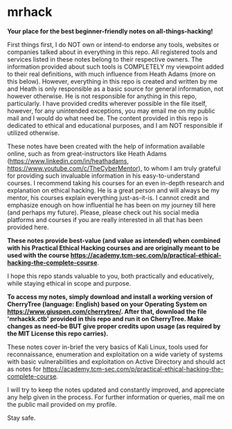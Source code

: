 # mrhack
**Your place for the best beginner-friendly notes on all-things-hacking!**

First things first, I do NOT own or intend-to endorse any tools, websites or companies talked about in everything in this repo. All registered tools and services listed in these notes belong to their respective owners. The information provided about such tools is COMPLETELY my viewpoint added to their real definitions, with much influence from Heath Adams (more on this below). However, everything in this repo is created and written by me and Heath is only responsible as a basic source for general information, not however otherwise. He is not responsible for anything in this repo, particularly. I have provided credits wherever possible in the file itself, however, for any unintended exceptions, you may email me on my public mail and I would do what need be. The content provided in this repo is dedicated to ethical and educational purposes, and I am NOT responsible if utilized otherwise.

These notes have been created with the help of information available online, such as from great-instructors like Heath Adams (https://www.linkedin.com/in/heathadams, https://www.youtube.com/c/TheCyberMentor), to whom I am truly grateful for providing such invaluable information in his easy-to-understand courses. I recommend taking his courses for an even in-depth research and explanation on ethical hacking. He is a great person and will always be my mentor, his courses explain everything just-as-it-is. I cannot credit and emphasize enough on how influential he has been on my journey till here (and perhaps my future). Please, please check out his social media platforms and courses if you are really interested in all that has been provided here.

**These notes provide best-value (and value as intended) when combined with his Practical Ethical Hacking courses and are originally meant to be used with the course https://academy.tcm-sec.com/p/practical-ethical-hacking-the-complete-course**.

I hope this repo stands valuable to you, both practically and educatively, while staying ethical in scope and purpose.

**To access my notes, simply download and install a working version of CherryTree (language: English) based on your Operating System on https://www.giuspen.com/cherrytree/.
After that, download the file 'mrhackk.ctb' provided in this repo and run it on CherryTree. Make changes as need-be BUT give proper credits upon usage (as required by the MIT License this repo carries).**

These notes cover in-brief the very basics of Kali Linux, tools used for reconnaissance, enumeration and exploitation on a wide variety of systems with basic vulnerabilities and exploitation on Active Directory and should act as notes for https://academy.tcm-sec.com/p/practical-ethical-hacking-the-complete-course. 

I will try to keep the notes updated and constantly improved, and appreciate any help given in the process. For further information or queries, mail me on the public mail provided on my profile.

Stay safe.
